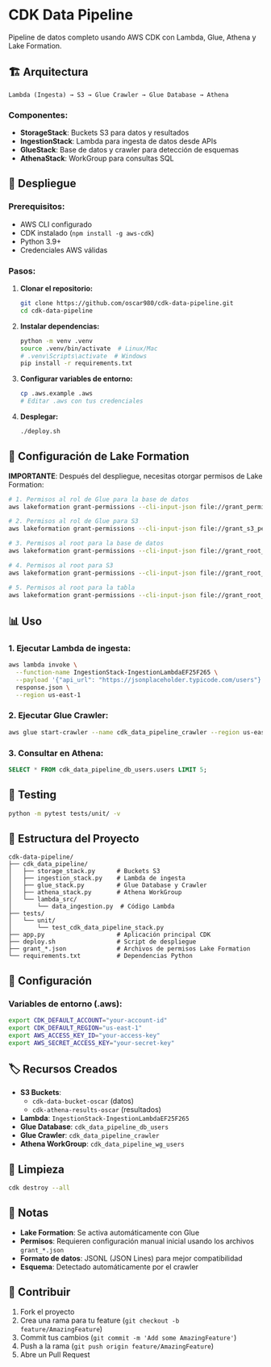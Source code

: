 # CDK Data Pipeline

Pipeline de datos completo usando AWS CDK con Lambda, Glue, Athena y Lake Formation.

## 🏗️ Arquitectura

```
Lambda (Ingesta) → S3 → Glue Crawler → Glue Database → Athena
```

### Componentes:
- **StorageStack**: Buckets S3 para datos y resultados
- **IngestionStack**: Lambda para ingesta de datos desde APIs
- **GlueStack**: Base de datos y crawler para detección de esquemas
- **AthenaStack**: WorkGroup para consultas SQL

## 🚀 Despliegue

### Prerequisitos:
- AWS CLI configurado
- CDK instalado (`npm install -g aws-cdk`)
- Python 3.9+
- Credenciales AWS válidas

### Pasos:

1. **Clonar el repositorio:**
   ```bash
   git clone https://github.com/oscar980/cdk-data-pipeline.git
   cd cdk-data-pipeline
   ```

2. **Instalar dependencias:**
   ```bash
   python -m venv .venv
   source .venv/bin/activate  # Linux/Mac
   # .venv\Scripts\activate  # Windows
   pip install -r requirements.txt
   ```

3. **Configurar variables de entorno:**
   ```bash
   cp .aws.example .aws
   # Editar .aws con tus credenciales
   ```

4. **Desplegar:**
   ```bash
   ./deploy.sh
   ```

## 🔧 Configuración de Lake Formation

**IMPORTANTE**: Después del despliegue, necesitas otorgar permisos de Lake Formation:

```bash
# 1. Permisos al rol de Glue para la base de datos
aws lakeformation grant-permissions --cli-input-json file://grant_permissions.json --region us-east-1

# 2. Permisos al rol de Glue para S3
aws lakeformation grant-permissions --cli-input-json file://grant_s3_permissions.json --region us-east-1

# 3. Permisos al root para la base de datos
aws lakeformation grant-permissions --cli-input-json file://grant_root_permissions.json --region us-east-1

# 4. Permisos al root para S3
aws lakeformation grant-permissions --cli-input-json file://grant_root_s3_permissions.json --region us-east-1

# 5. Permisos al root para la tabla
aws lakeformation grant-permissions --cli-input-json file://grant_root_table_permissions.json --region us-east-1
```

## 📊 Uso

### 1. Ejecutar Lambda de ingesta:
```bash
aws lambda invoke \
  --function-name IngestionStack-IngestionLambdaEF25F265 \
  --payload '{"api_url": "https://jsonplaceholder.typicode.com/users"}' \
  response.json \
  --region us-east-1
```

### 2. Ejecutar Glue Crawler:
```bash
aws glue start-crawler --name cdk_data_pipeline_crawler --region us-east-1
```

### 3. Consultar en Athena:
```sql
SELECT * FROM cdk_data_pipeline_db_users.users LIMIT 5;
```

## 🧪 Testing

```bash
python -m pytest tests/unit/ -v
```

## 📁 Estructura del Proyecto

```
cdk-data-pipeline/
├── cdk_data_pipeline/
│   ├── storage_stack.py      # Buckets S3
│   ├── ingestion_stack.py    # Lambda de ingesta
│   ├── glue_stack.py         # Glue Database y Crawler
│   ├── athena_stack.py       # Athena WorkGroup
│   └── lambda_src/
│       └── data_ingestion.py  # Código Lambda
├── tests/
│   └── unit/
│       └── test_cdk_data_pipeline_stack.py
├── app.py                    # Aplicación principal CDK
├── deploy.sh                 # Script de despliegue
├── grant_*.json              # Archivos de permisos Lake Formation
└── requirements.txt          # Dependencias Python
```

## 🔧 Configuración

### Variables de entorno (.aws):
```bash
export CDK_DEFAULT_ACCOUNT="your-account-id"
export CDK_DEFAULT_REGION="us-east-1"
export AWS_ACCESS_KEY_ID="your-access-key"
export AWS_SECRET_ACCESS_KEY="your-secret-key"
```

## 🏷️ Recursos Creados

- **S3 Buckets**: 
  - `cdk-data-bucket-oscar` (datos)
  - `cdk-athena-results-oscar` (resultados)
- **Lambda**: `IngestionStack-IngestionLambdaEF25F265`
- **Glue Database**: `cdk_data_pipeline_db_users`
- **Glue Crawler**: `cdk_data_pipeline_crawler`
- **Athena WorkGroup**: `cdk_data_pipeline_wg_users`

## 🧹 Limpieza

```bash
cdk destroy --all
```

## 📝 Notas

- **Lake Formation**: Se activa automáticamente con Glue
- **Permisos**: Requieren configuración manual inicial usando los archivos `grant_*.json`
- **Formato de datos**: JSONL (JSON Lines) para mejor compatibilidad
- **Esquema**: Detectado automáticamente por el crawler

## 🤝 Contribuir

1. Fork el proyecto
2. Crea una rama para tu feature (`git checkout -b feature/AmazingFeature`)
3. Commit tus cambios (`git commit -m 'Add some AmazingFeature'`)
4. Push a la rama (`git push origin feature/AmazingFeature`)
5. Abre un Pull Request
